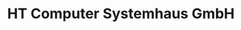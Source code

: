 ---
title: "HT Computer Systemhaus GmbH"
url: /butzbach/ht-computer-systemhaus-gmbh/
shop: Computer
---